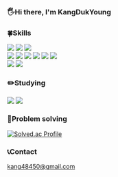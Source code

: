
### 🖐Hi there, I'm KangDukYoung

### 🍀Skills
<div>
<img src="https://img.shields.io/badge/html5-E34F26?style=flat&logo=html5&logoColor=white">
<img src="https://img.shields.io/badge/css-1572B6?style=flat&logo=css3&logoColor=white">
<img src="https://img.shields.io/badge/Javascript-F7DF1E?style=flat&logo=JavaScript&logoColor=white"/>
</div>

<div>
<img src="https://img.shields.io/badge/java-007396?style=flat&logo=java&logoColor=white">
<img src="https://img.shields.io/badge/Springboot-6DB33F?style=flat&logo=SpringBoot&logoColor=white"/>
<img src="https://img.shields.io/badge/Python-3776AB?style=flat&logo=Python&logoColor=white"/>
<img src="https://img.shields.io/badge/Django-092E20?style=flat&logo=Django&logoColor=white"/>
<img src="https://img.shields.io/badge/mysql-4479A1?style=flat&logo=mysql&logoColor=white"> 
<img src="https://img.shields.io/badge/Github-181717?style=flat&logo=GitHub&logoColor=white">
 </div>
 
 <div>
 <img src="https://img.shields.io/badge/C-A8B9CC?style=flat&logo=C&logoColor=white">
 <img src="https://img.shields.io/badge/C++-00599C?style=flat&logo=C++&logoColor=white">
 </div>

 ### ✏️Studying
<div>
<img src="https://img.shields.io/badge/java-007396?style=flat&logo=java&logoColor=white">
<img src="https://img.shields.io/badge/Springboot-6DB33F?style=flat&logo=SpringBoot&logoColor=white"/>
</div>


 ### 💪Problem solving
[![Solved.ac Profile](http://mazassumnida.wtf/api/v2/generate_badge?boj=kang48450)](https://solved.ac/kang48450/)


### 📞Contact
kang48450@gmail.com


